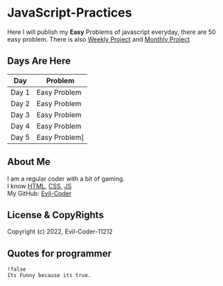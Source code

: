 # JavaScript-Practices
Here I will publish my **Easy** Problems of javascript everyday, there are 50 easy problem. There is also [Weekly Project](https://github.com/Evil-Coder-11212/JS-Weekly-Project) and [Monthly Project](https://github.com/Evil-Coder-11212/JS-Monthly-Project)
 
## Days Are Here
|      Day      |         Problem        |
| ------------- | ---------------------- |
|   Day 1  | Easy Problem      |
|   Day 2   | Easy Problem      |
|   Day 3  | Easy Problem      |
|   Day 4   | Easy Problem      |
|   Day 5   | Easy Problem]      |

## About Me
I am a regular coder with a bit of gaming.<br/>
I know [HTML](https://en.wikipedia.org/wiki/HTML), [CSS](https://en.wikipedia.org/wiki/CSS), [JS](https://en.wikipedia.org/wiki/JS)<br/>
My GitHub: [Evil-Coder](https://github.com/Evil-Coder-11212)

## License & CopyRights
Copyright (c) 2022, Evil-Coder-11212<br/>

## Quotes for programmer
```
!false
Its Funny because its true.
```
